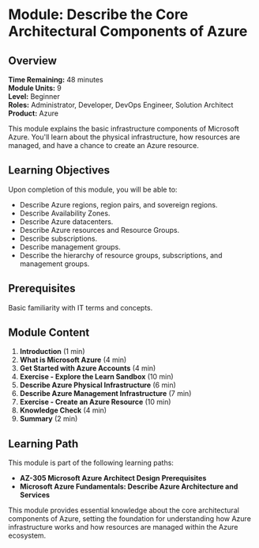 # Module: Describe the Core Architectural Components of Azure

## Overview

**Time Remaining:** 48 minutes  
**Module Units:** 9  
**Level:** Beginner  
**Roles:** Administrator, Developer, DevOps Engineer, Solution Architect  
**Product:** Azure

This module explains the basic infrastructure components of Microsoft Azure. You'll learn about the physical infrastructure, how resources are managed, and have a chance to create an Azure resource.

## Learning Objectives

Upon completion of this module, you will be able to:

- Describe Azure regions, region pairs, and sovereign regions.
- Describe Availability Zones.
- Describe Azure datacenters.
- Describe Azure resources and Resource Groups.
- Describe subscriptions.
- Describe management groups.
- Describe the hierarchy of resource groups, subscriptions, and management groups.

## Prerequisites

Basic familiarity with IT terms and concepts.

## Module Content

1. **Introduction** (1 min)
2. **What is Microsoft Azure** (4 min)
3. **Get Started with Azure Accounts** (4 min)
4. **Exercise - Explore the Learn Sandbox** (10 min)
5. **Describe Azure Physical Infrastructure** (6 min)
6. **Describe Azure Management Infrastructure** (7 min)
7. **Exercise - Create an Azure Resource** (10 min)
8. **Knowledge Check** (4 min)
9. **Summary** (2 min)

## Learning Path

This module is part of the following learning paths:

- **AZ-305 Microsoft Azure Architect Design Prerequisites**
- **Microsoft Azure Fundamentals: Describe Azure Architecture and Services**

This module provides essential knowledge about the core architectural components of Azure, setting the foundation for understanding how Azure infrastructure works and how resources are managed within the Azure ecosystem.
